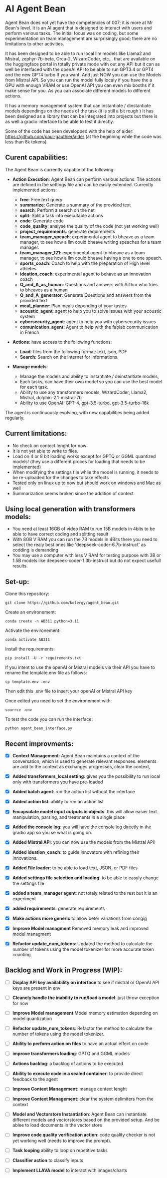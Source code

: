 # AI Agent Bean
Agent Bean does not yet have the competencies of 007; it is more at Mr Bean's level. It is an AI agent that is designed to interact with users and perform various tasks. The initial focus was on coding, but some experimentation on team management are surprisingly good; there are no limitations to other activities. 

It has been designed to be able to run local llm models like Llama2 and Mistral, zephyr-7b-beta, Orca-2, WizardCoder, etc... that are available on the huggingface portal in totally private mode with out any API but it can as well be interfaced with the openAI API to be able to run GPT3.4 or GPT4 and the new GPT4 turbo If you want. And just NOW you can use the Models from Mistral API. So you can run the model fully localy if you have the a GPU with enough VRAM or use OpenAI API you can even mix booths if it make sense for you. As you can associate different models to different actions.

It has a memory management system that can instantiate / dinstantiate models dependings on the needs of the task (it is still a bit rough )
It has been designed as a library that can be integrated into projects but there is as well a gradio interface to be able to test it directly.

Some of the code has been developped with the help of aider: https://github.com/paul-gauthier/aider (at the beginning while the code was less than 8k tokens)

## Curent capabilities:
The Agent Bean is currently capable of the following:

- **Action Execution**: Agent Bean can perform various actions. The actions are defined in the settings file and can be easily extended. Currently implemented actions:
   - **free**: Free text query
   - **summarize**: Generate a summary of the provided text
   - **search**: Perform a search on the net
   - **split**: Split a task into executable actions 
   - **code**: Generate code 
   - **code_quality**: analyse the quality of the code (not yet working well)
   - **project_requirements**: generate requirements
   - **team_manager_speach**: experimental agent to bheave as a team manager, to see how a llm could bheave writing speaches for a team manager.
   - **team_manager_121**: experimental agent to bheave as a team manager, to see how a llm could bheave having a one to one speach.
   - **sports_coach**: Coach to help with the preparation of High level athletes
   - **ideation_coach**: experimental agent to behave as an innovation coach
   - **Q_and_A_as_human**: Questions and answers with Arthur who tries to bheaves as a human
   - **Q_and_A_generator**: Generate Questions and answers from the provided text
   - **meal_planner**: Plan meals depending of your tastes
   - **acoustic_agent**: agent to help you to solve issues with your acoustic system
   - **cybersecurity_agent**: agent to help you with cybersecurity issues
   - **comunication_agent**: Agent to help with the fablab communication in French

- **Actions**: have access to the following functions: 
   - **Load**: files from the following format: text, json, PDF 
   - **Search**: Search on the internet for informations. 

- **Manage models**: 
   - Manage the models and ability to instantiate / deinstantiate models, 
   - Each tasks, can have their own model so you can use the best model for each task. 
   - Ability to use any transformers models, WizardCoder, Llama2, Mistral, dolphin-2.1-mistral-7b
   - Ability to use OpenAI: GPT-4, gpt-3.5-turbo, gpt-3.5-turbo-16k 

   
The agent is continuously evolving, with new capabilities being added regularly.


## Current limitations:
- No check on contect lenght for now
- It is not yet able to write to files.
- Load on 4 or 8 bit loading works except for GPTQ or GGML quantized models! (they use a different proces for loading that needs to be implemented)
- When modifying the settings file whlie the model is running, it needs to be re-uploaded for the changes to take effects
- Tested only on linux up to now but should work on windows and Mac as well
- Summarization seems broken since the addition of context


## Using local generation with transformers models:
- You need at least 16GB of video RAM to run 15B models in 4bits to be able to have correct coding and splitting result
- With 8GB V RAM you can run the 7B models in 4Bits there you need to select the realy best ones like 'deepseek-coder-6.7b-instruct' as codding is demanding
- You may use a computer with less V RAM for testing purpose with 3B or 1.5B models like deepseek-coder-1.3b-instruct but do not expect usefull results.


## Set-up:

Clone this repository:

`git clone https://github.com/kolergy/agent_bean.git`

Create an environement:

`conda create -n AB311 python=3.11`

Activate the environement:

`conda activate AB311`

Install the requirements:

`pip install -U -r requirements.txt`

If you intent to use the openAI or Mistral models via their API you have to rename the template.env file as follows:

`cp template.env .env`

Then edit this .env file to insert your openAI or Mistral API key 

Once edited you need to set the environement with:

`sourrce .env`

To test the code you can run the interface:

`python agent_bean_interface.py`



## Recent improvments:

- [x] **Context Management**: Agent Bean maintains a context of the conversation, which is used to generate relevant responses. elements are add to the context as exchanges progresses, clear the context, 
- [x] **Added transformers_local setting**: gives you the possibility to run local only with transformers you have pre-loaded
- [x] **Added batch agent**: run the action list without the interface
- [x] **Added action list**: ability to run an action list
- [x] **Encapsulate model input outputs in objects**: this will allow easier text manipulation, parsing, and treatments in a single place 
- [x] **Added the console log**: you will have the console log directly in the gradio app so you se what is going on.
- [x] **Added Mistral API**: you can now use the models from the Mistral API!
- [x] **Added ideation_coach**: to guide innovators with refining their innovations.
- [x] **Added File loader**: to be able to load text, JSON, or PDF files
- [x] **Added settings file selection and loading**: to be able to easyly change the settings file
- [x] **added a team_manager agent**: not totaly related to the rest but it is an experiment 
- [x] **added requirements**: generate requirements
- [x] **Make actions more generic** to allow beter variations from congig
- [x] **Improve Model managment** Removed memory leak and improved model managment
- [x] **Refactor update_num_tokens**: Updated the method to calculate the number of tokens using the model tokenizer for more accurate token counting.


## Backlog and Work in Progress (WIP): 

- [ ] **Display API key availability on interface** to see if mistral or OpenAI API keys are present in env
- [ ] **Cleanely handle the inability to run/load a model**: just throw exception for now
- [ ] **Improve Model management** Model memory estimation depending on model quantization
- [ ] **Refactor update_num_tokens**: Refactor the method to calculate the number of tokens using the model tokenizer.
- [ ] **Ability to perform action on files** to have an actual effect on code
- [ ] **improve transformers loading**: GPTQ and GGML models
- [ ] **Actions backlog**: a backlog of actions to be executed
- [ ] **Ability to execute code in a sealed container**: to provide direct feedback to the agent
- [ ] **Improve Context Management**: manage context lenght
- [ ] **Improve Context Management**: clear the system delimiters from the context
- [ ] **Model and Vectorstore Instantiation**: Agent Bean can instantiate different models and vectorstores based on the provided setup. And be ablee to load documents in the vector store
- [ ] **Improve code quality verification action**: code quality checker is not yet working well (needs to improve the prompt).
- [ ] **Task looping** ability to loop on repetitive tasks
- [ ] **Classifier action** to classify inputs
- [ ] **Implement LLAVA model** to interact with images/charts 


